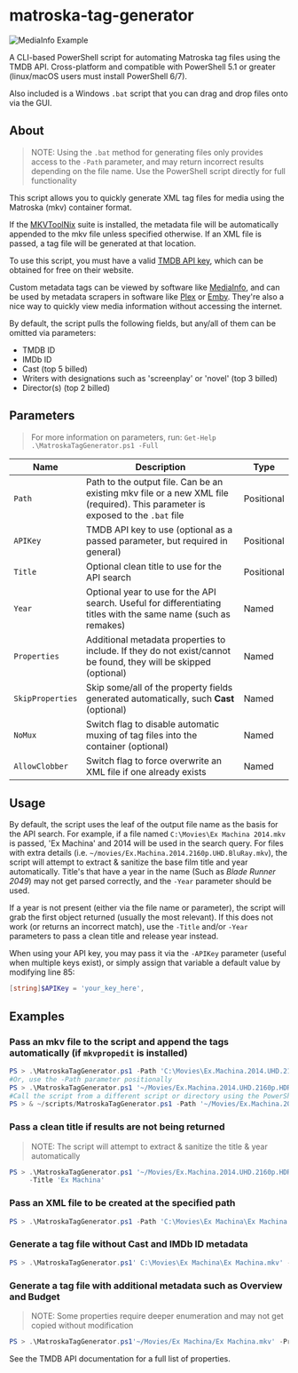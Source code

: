 # matroska-tag-generator

![MediaInfo Example](https://i.imgur.com/s3ohFhp.png)

A CLI-based PowerShell script for automating Matroska tag files using the TMDB API. Cross-platform and compatible with PowerShell 5.1 or greater (linux/macOS users must install PowerShell 6/7). 

Also included is a Windows `.bat` script that you can drag and drop files onto via the GUI.

## About

> NOTE: Using the `.bat` method for generating files only provides access to the `-Path` parameter, and may return incorrect results depending on the file name. Use the PowerShell script directly for full functionality

This script allows you to quickly generate XML tag files for media using the Matroska (mkv) container format.

If the [MKVToolNix](https://mkvtoolnix.download/) suite is installed, the metadata file will be automatically appended to the mkv file unless specified otherwise. If an XML file is passed, a tag file will be generated at that location.

To use this script, you must have a valid [TMDB API key](https://www.themoviedb.org/documentation/api), which can be obtained for free on their website.

Custom metadata tags can be viewed by software like [MediaInfo](https://mediaarea.net/en/MediaInfo), and can be used by metadata scrapers in software like [Plex](https://www.plex.tv/) or [Emby](https://emby.media/). They're also a nice way to quickly view media information without accessing the internet.

By default, the script pulls the following fields, but any/all of them can be omitted via parameters:

- TMDB ID
- IMDb ID
- Cast (top 5 billed)
- Writers with designations such as 'screenplay' or 'novel' (top 3 billed)
- Director(s) (top 2 billed)

## Parameters

> For more information on parameters, run: `Get-Help .\MatroskaTagGenerator.ps1 -Full`

| Name             | Description                                                                                                                     | Type       |
| ---------------- | ------------------------------------------------------------------------------------------------------------------------------- | ---------- |
| `Path`           | Path to the output file. Can be an existing mkv file or a new XML file (required). This parameter is exposed to the `.bat` file | Positional |
| `APIKey`         | TMDB API key to use (optional as a passed parameter, but required in general)                                                   | Positional |
| `Title`          | Optional clean title to use for the API search                                                                                  | Positional |
| `Year`           | Optional year to use for the API search. Useful for differentiating titles with the same name (such as remakes)                 | Named      |
| `Properties`     | Additional metadata properties to include. If they do not exist/cannot be found, they will be skipped (optional)                | Named      |
| `SkipProperties` | Skip some/all of the property fields generated automatically, such **Cast** (optional)                                          | Named      |
| `NoMux`          | Switch flag to disable automatic muxing of tag files into the container (optional)                                              | Named      |
| `AllowClobber`   | Switch flag to force overwrite an XML file if one already exists                                                                | Named      |

## Usage

By default, the script uses the leaf of the output file name as the basis for the API search. For example, if a file named `C:\Movies\Ex Machina 2014.mkv` is passed, 'Ex Machina' and 2014 will be used in the search query. For files with extra details (i.e. `~/movies/Ex.Machina.2014.2160p.UHD.BluRay.mkv`), the script will attempt to extract & sanitize the base film title and year automatically. Title's that have a year in the name (Such as *Blade Runner 2049*) may not get parsed correctly, and the `-Year` parameter should be used.

If a year is not present (either via the file name or parameter), the script will grab the first object returned (usually the most relevant). If this does not work (or returns an incorrect match), use the `-Title` and/or `-Year` parameters to pass a clean title and release year instead.

When using your API key, you may pass it via the `-APIKey` parameter (useful when multiple keys exist), or simply assign that variable a default value by modifying line 85:

```PowerShell
[string]$APIKey = 'your_key_here',
```

## Examples

### Pass an mkv file to the script and append the tags automatically (if `mkvpropedit` is installed)

```PowerShell
PS > .\MatroskaTagGenerator.ps1 -Path 'C:\Movies\Ex.Machina.2014.UHD.2160p.HDR.bluray.mkv'
#Or, use the -Path parameter positionally
PS > .\MatroskaTagGenerator.ps1 '~/Movies/Ex.Machina.2014.UHD.2160p.HDR.bluray.mkv'
#Call the script from a different script or directory using the PowerShell & operator
PS > & ~/scripts/MatroskaTagGenerator.ps1 -Path '~/Movies/Ex.Machina.2014.UHD.2160p.HDR.bluray.mkv'
```

### Pass a clean title if results are not being returned

> NOTE: The script will attempt to extract & sanitize the title & year automatically

```PowerShell
PS > .\MatroskaTagGenerator.ps1 '~/Movies/Ex.Machina.2014.UHD.2160p.HDR.bluray.mkv' `
     -Title 'Ex Machina'
```

### Pass an XML file to be created at the specified path

```PowerShell
PS > .\MatroskaTagGenerator.ps1 -Path 'C:\Movies\Ex Machina\Ex Machina.xml'
```

### Generate a tag file without Cast and IMDb ID metadata

```PowerShell
PS > .\MatroskaTagGenerator.ps1' C:\Movies\Ex Machina\Ex Machina.mkv' -SkipProperties Cast, IMDbID
```

### Generate a tag file with additional metadata such as Overview and Budget

> NOTE: Some properties require deeper enumeration and may not get copied without modification

```PowerShell
PS > .\MatroskaTagGenerator.ps1'~/Movies/Ex Machina/Ex Machina.mkv' -Properties budget, overview
```

See the TMDB API documentation for a full list of properties.
